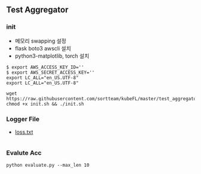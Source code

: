 ## Test Aggregator
### init
- 메모리 swapping 설정
- flask boto3 awscli 설치
- python3-matplotlib, torch 설치
```shell script
$ export AWS_ACCESS_KEY_ID=''
$ export AWS_SECRET_ACCESS_KEY=''
export LC_ALL="en_US.UTF-8"
export LC_ALL="en_US.UTF-8"

wget https://raw.githubusercontent.com/sortteam/kubeFL/master/test_aggregator/init.sh
chmod +x init.sh && ./init.sh
```

### Logger File
- [loss.txt](/tmp/loss.txt)
```text

```

### Evalute Acc
```shell script
python evaluate.py --max_len 10
```
